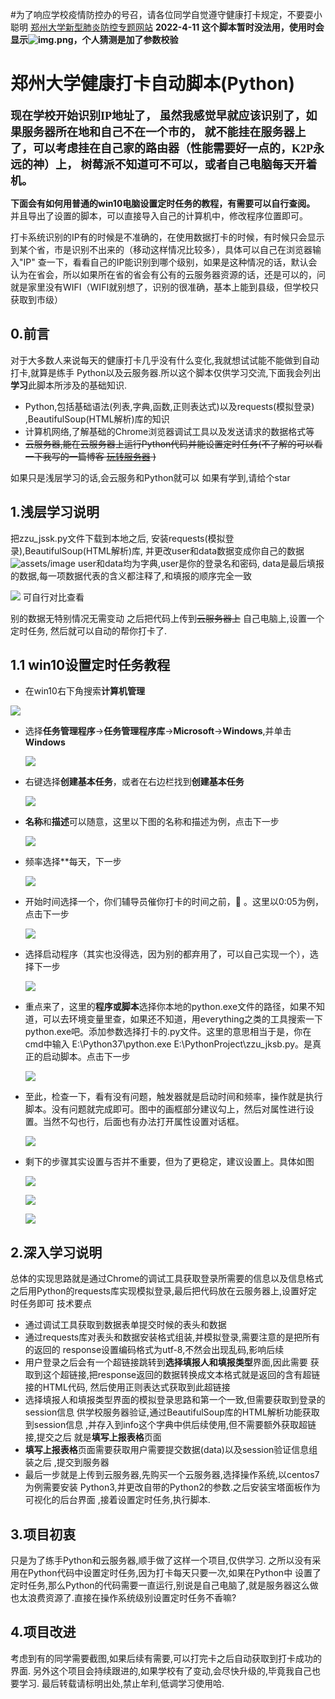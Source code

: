 #为了响应学校疫情防控办的号召，请各位同学自觉遵守健康打卡规定，不要耍小聪明
[郑州大学新型肺炎防控专题网站](http://www5.zzu.edu.cn/yqfk/)
**2022-4-11 
这个脚本暂时没法用，使用时会显示![img.png](assets/img.png)，个人猜测是加了参数校验**
# 郑州大学健康打卡自动脚本(Python)

**<font size=4 face="黑体">现在学校开始识别IP地址了，
虽然我感觉早就应该识别了，如果服务器所在地和自己不在一个市的，
就不能挂在服务器上了，可以考虑挂在自己家的路由器（性能需要好一点的，K2P永远的神）上，
树莓派不知道可不可以，或者自己电脑每天开着机。</font>**

**下面会有如何用普通的win10电脑设置定时任务的教程，有需要可以自行查阅。** 并且导出了设置的脚本，可以直接导入自己的计算机中，修改程序位置即可。

打卡系统识别的IP有的时候是不准确的，在使用数据打卡的时候，有时候只会显示到某个省，市是识别不出来的（移动这样情况比较多），具体可以自己在浏览器输入"IP"
查一下，看看自己的IP能识别到哪个级别，如果是这种情况的话，默认会认为在省会，所以如果所在省的省会有公有的云服务器资源的话，还是可以的，问就是家里没有WIFI（WIFI就别想了，识别的很准确，基本上能到县级，但学校只获取到市级）

## 0.前言

对于大多数人来说每天的健康打卡几乎没有什么变化,我就想试试能不能做到自动打卡,就算是练手 Python以及云服务器.所以这个脚本仅供学习交流,下面我会列出**学习**此脚本所涉及的基础知识.

- Python,包括基础语法(列表,字典,函数,正则表达式)以及requests(模拟登录)
  ,BeautifulSoup(HTML解析)库的知识
- 计算机网络,了解基础的Chrome浏览器调试工具以及发送请求的数据格式等
- ~~云服务器,能在云服务器上运行Python代码并能设置定时任务(不了解的可以看一下我写的一篇博客
  [玩转服务器](https://editor.csdn.net/md/?articleId=107212739) )~~

如果只是浅层学习的话,会云服务和Python就可以 如果有学到,请给个star

## 1.浅层学习说明

把zzu_jssk.py文件下载到本地之后, 安装requests(模拟登录),BeautifulSoup(HTML解析)库, 并更改user和data数据变成你自己的数据
![assets/image](assets/image.png)
user和data均为字典,user是你的登录名和密码, data是最后填报的数据,每一项数据代表的含义都注释了,和填报的顺序完全一致

![](assets/20210823_152151_image.png)
可自行对比查看

别的数据无特别情况无需变动 之后把代码上传到~~云服务器上~~ 自己电脑上,设置一个定时任务, 然后就可以自动的帮你打卡了.

## 1.1 win10设置定时任务教程

- 在win10右下角搜索**计算机管理**

![](assets/20210823_152753_image.png)

- 选择**任务管理程序**->**任务管理程序库**->**Microsoft**->**Windows**,并单击**Windows**

  ![](assets/20210823_155142_image.png)
- 右键选择**创建基本任务**，或者在右边栏找到**创建基本任务**

  ![](assets/20210823_155336_image.png)
- **名称**和**描述**可以随意，这里以下图的名称和描述为例，点击下一步

  ![](assets/20210823_153454_image.png)
- 频率选择**每天，下一步

  ![](assets/20210823_153558_image.png)
- 开始时间选择一个，你们辅导员催你打卡的时间之前，👀️ 。这里以0:05为例，点击下一步

  ![](assets/20210823_153733_image.png)
- 选择启动程序（其实也没得选，因为别的都弃用了，可以自己实现一个），选择下一步

  ![](assets/20210823_153947_image.png)
- 重点来了，这里的**程序或脚本**选择你本地的python.exe文件的路径，如果不知道，可以去环境变量里查，如果还不知道，用everything之类的工具搜索一下python.exe吧。添加参数选择打卡的.py文件。这里的意思相当于是，你在cmd中输入 E:\Python37\python.exe E:\PythonProject\zzu_jksb.py。是真正的启动脚本。点击下一步

  ![](assets/20210823_154344_image.png)
- 至此，检查一下，看有没有问题，触发器就是启动时间和频率，操作就是执行脚本。没有问题就完成即可。图中的画框部分建议勾上，然后对属性进行设置。当然不勾也行，后面也有办法打开属性设置对话框。

  ![](assets/20210823_155602_image.png)
- 剩下的步骤其实设置与否并不重要，但为了更稳定，建议设置上。具体如图

  ![](assets/20210823_155941_image.png)

  ![](assets/20210823_160011_image.png)


  ![](assets/20210823_160040_image.png)

## 2.深入学习说明

总体的实现思路就是通过Chrome的调试工具获取登录所需要的信息以及信息格式 之后用Python的requests库实现模拟登录,最后把代码放在云服务器上,设置好定时任务即可 技术要点

- 通过调试工具获取到数据表单提交时候的表头和数据
- 通过requests库对表头和数据安装格式组装,并模拟登录,需要注意的是把所有的返回的 response设置编码格式为utf-8,不然会出现乱码,影响后续
- 用户登录之后会有一个超链接跳转到**选择填报人和填报类型**界面,因此需要 获取到这个超链接,把response返回的数据转换成文本格式就是返回的含有超链接的HTML代码, 然后使用正则表达式获取到此超链接
- 选择填报人和填报类型界面的模拟登录思路和第一个一致,但需要获取到登录的session信息 供学校服务器验证,通过BeautifulSoup库的HTML解析功能获取到session信息
  ,并存入到info这个字典中供后续使用,但不需要额外获取超链接,提交之后 就是**填写上报表格**页面
- **填写上报表格**页面需要获取用户需要提交数据(data)以及session验证信息组装之后 ,提交到服务器
- 最后一步就是上传到云服务器,先购买一个云服务器,选择操作系统,以centos7为例需要安装 Python3,并更改自带的Python2的参数.之后安装宝塔面板作为可视化的后台界面 ,接着设置定时任务,执行脚本.

## 3.项目初衷

只是为了练手Python和云服务器,顺手做了这样一个项目,仅供学习. 之所以没有采用在Python代码中设置定时任务,因为打卡每天只要一次,如果在Python中
设置了定时任务,那么Python的代码需要一直运行,别说是自己电脑了,就是服务器这么做也太浪费资源了.直接在操作系统级别设置定时任务不香嘛?

## 4.项目改进

考虑到有的同学需要截图,如果后续有需要,可以打完卡之后自动获取到打卡成功的界面. 另外这个项目会持续跟进的,如果学校有了变动,会尽快升级的,毕竟我自己也要学习. 最后转载请标明出处,禁止牟利,低调学习使用哈.
